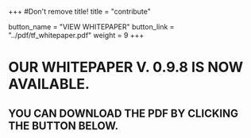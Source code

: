 +++
#Don't remove title!
title = "contribute"

button_name = "VIEW WHITEPAPER"
button_link = "../pdf/tf_whitepaper.pdf"
weight = 9
+++
# OUR WHITEPAPER V. 0.9.8 IS NOW AVAILABLE.
## YOU CAN DOWNLOAD THE PDF BY CLICKING THE BUTTON BELOW.
 
